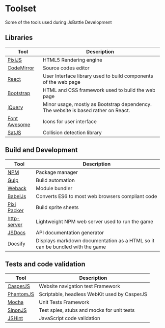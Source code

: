 
# Toolset

Some of the tools used during JsBattle Development

## Libraries

Tool                                                 | Description
-----------------------------------------------------|-----------------------------------------
[PixiJS](http://www.pixijs.com/)                     | HTML5 Rendering engine
[CodeMirror](https://codemirror.net/)                | Source codes editor
[React](https://facebook.github.io/react/)           | User Interface library used to build components of the web page
[Bootstrap](http://getbootstrap.com/)                | HTML and CSS framework used to build the web page
[jQuery](https://jquery.com/)                        | Minor usage, mostly as Bootstrap dependency. The website is based rather on React.
[Font Awesome](http://fontawesome.io/)               | Icons for user interface
[SatJS](https://github.com/jriecken/sat-js)          | Collision detection library

## Build and Development

Tool                                                 | Description
-----------------------------------------------------|-----------------------------------------
[NPM](https://www.npmjs.com/)                        | Package manager
[Gulp](https://gulpjs.com/)                          | Build automation
[Weback](https://webpack.github.io/)                 | Module bundler
[BabelJs](https://babeljs.io/)                       | Converts ES6 to most web browsers compliant code
[Pixi Packer](https://github.com/gamevy/pixi-packer) | Build sprite sheets
[http-server](https://github.com/indexzero/http-server) | Lightweight NPM web server used to run the game
[JSDocs](http://usejsdoc.org/)                       |  API documentation generator
[Docsify](https://docsify.js.org/)                   | Displays markdown documentation as a HTML so it can be bundled with the game


## Tests and code validation

Tool                                                 | Description
-----------------------------------------------------|-----------------------------------------
[CasperJS](http://casperjs.org/)                     | Website navigation test Framework
[PhantomJS](http://phantomjs.org/)                   | Scriptable, headless WebKit used by CasperJS
[Mocha](https://mochajs.org/)                        | Unit Tests Framework
[SinonJS](http://sinonjs.org/)                       | Test spies, stubs and mocks for unit tests
[JSHint](http://jshint.com/)                         | JavaScript code validation
